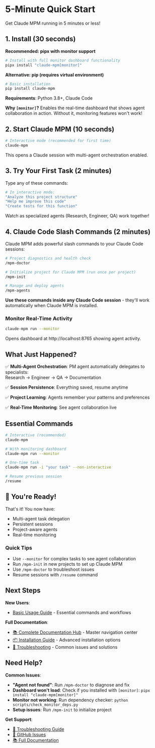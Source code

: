 # 5-Minute Quick Start

Get Claude MPM running in 5 minutes or less!

## 1. Install (30 seconds)

**Recommended: pipx with monitor support**
```bash
# Install with full monitor dashboard functionality
pipx install "claude-mpm[monitor]"
```

**Alternative: pip (requires virtual environment)**
```bash
# Basic installation
pip install claude-mpm
```

**Requirements**: Python 3.8+, Claude Code

**Why `[monitor]`?** Enables the real-time dashboard that shows agent collaboration in action. Without it, monitoring features won't work!

## 2. Start Claude MPM (10 seconds)

```bash
# Interactive mode (recommended for first time)
claude-mpm
```

This opens a Claude session with multi-agent orchestration enabled.

## 3. Try Your First Task (2 minutes)

Type any of these commands:

```bash
# In interactive mode:
"Analyze this project structure"
"Help me improve this code"
"Create tests for this function"
```

Watch as specialized agents (Research, Engineer, QA) work together!

## 4. Claude Code Slash Commands (2 minutes)

Claude MPM adds powerful slash commands to your Claude Code sessions:

```bash
# Project diagnostics and health check
/mpm-doctor

# Initialize project for Claude MPM (run once per project)
/mpm-init

# Manage and deploy agents
/mpm-agents
```

**Use these commands inside any Claude Code session** - they'll work automatically when Claude MPM is installed.

### Monitor Real-Time Activity
```bash
claude-mpm run --monitor
```
Opens dashboard at http://localhost:8765 showing agent activity.

## What Just Happened?

✅ **Multi-Agent Orchestration**: PM agent automatically delegates to specialists:  
   Research → Engineer → QA → Documentation

✅ **Session Persistence**: Everything saved, resume anytime

✅ **Project Learning**: Agents remember your patterns and preferences

✅ **Real-Time Monitoring**: See agent collaboration live

## Essential Commands

```bash
# Interactive (recommended)
claude-mpm

# With monitoring dashboard
claude-mpm run --monitor

# One-time task
claude-mpm run -i "your task" --non-interactive

# Resume previous session
/resume
```

## 🎯 You're Ready!

That's it! You now have:
- Multi-agent task delegation
- Persistent sessions
- Project-aware agents
- Real-time monitoring

### Quick Tips
- Use `--monitor` for complex tasks to see agent collaboration
- Run `/mpm-init` in new projects to set up Claude MPM
- Use `/mpm-doctor` to troubleshoot issues
- Resume sessions with `/resume` command

## Next Steps

**New Users**:
- [Basic Usage Guide](docs/user/02-guides/basic-usage.md) - Essential commands and workflows

**Full Documentation**:
- [📚 Complete Documentation Hub](docs/README.md) - Master navigation center
- [📦 Installation Guide](docs/user/installation.md) - Advanced installation options
- [🐛 Troubleshooting](docs/TROUBLESHOOTING.md) - Common issues and solutions

## Need Help?

**Common Issues**:
- **"Agent not found"**: Run `/mpm-doctor` to diagnose and fix
- **Dashboard won't load**: Check if you installed with `[monitor]`: `pipx install "claude-mpm[monitor]"`
- **Monitor not working**: Run dependency checker: `python scripts/check_monitor_deps.py`
- **Setup issues**: Run `/mpm-init` to initialize project

**Get Support**:
- [🐛 Troubleshooting Guide](docs/TROUBLESHOOTING.md)
- [🐛 GitHub Issues](https://github.com/bobmatnyc/claude-mpm/issues)
- [📚 Full Documentation](docs/README.md)